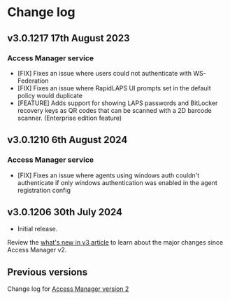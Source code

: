 # Change log
## v3.0.1217 17th August 2023
### Access Manager service
- \[FIX\] Fixes an issue where users could not authenticate with WS-Federation
- \[FIX\] Fixes an issue where RapidLAPS UI prompts set in the default policy would duplicate
- \[FEATURE\] Adds support for showing LAPS passwords and BitLocker recovery keys as QR codes that can be scanned with a 2D barcode scanner. (Enterprise edition feature)


## v3.0.1210 6th August 2024
### Access Manager service
- \[FIX\] Fixes an issue where agents using windows auth couldn't authenticate if only windows authentication was enabled in the agent registration config

## v3.0.1206 30th July 2024
- Initial release.

Review the [what's new in v3 article](./whats-new.md) to learn about the major changes since Access Manager v2.

## Previous versions
Change log for [Access Manager version 2](https://docs.lithnet.io/ams/v2.0/change-log)